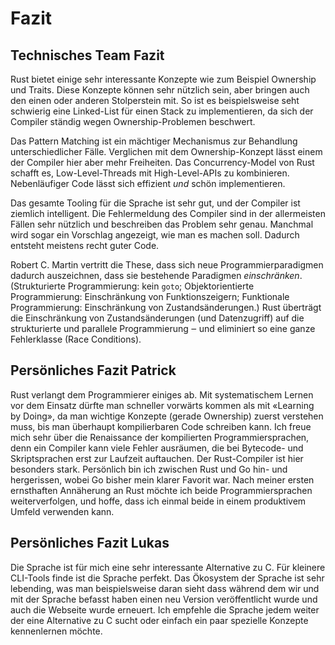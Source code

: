 # Fazit

## Technisches Team Fazit
Rust bietet einige sehr interessante Konzepte wie zum Beispiel Ownership und Traits. Diese Konzepte können sehr nützlich sein, aber bringen auch den einen oder anderen Stolperstein mit. So ist es beispielsweise seht schwierig eine Linked-List für einen Stack zu implementieren, da sich der Compiler ständig wegen Ownership-Problemen beschwert. 

Das Pattern Matching ist ein mächtiger Mechanismus zur Behandlung unterschiedlicher Fälle. Verglichen mit dem Ownership-Konzept lässt einem der Compiler hier aber mehr Freiheiten. Das Concurrency-Model von Rust schafft es, Low-Level-Threads mit High-Level-APIs zu kombinieren. Nebenläufiger Code lässt sich effizient _und_ schön implementieren.

Das gesamte Tooling für die Sprache ist sehr gut, und der Compiler ist ziemlich intelligent. Die Fehlermeldung des Compiler sind in der allermeisten Fällen sehr nützlich und beschreiben das Problem sehr genau. Manchmal wird sogar ein Vorschlag angezeigt, wie man es machen soll. Dadurch entsteht meistens recht guter Code.

Robert C. Martin vertritt die These, dass sich neue Programmierparadigmen dadurch auszeichnen, dass sie bestehende Paradigmen _einschränken_. (Strukturierte Programmierung: kein `goto`; Objektorientierte Programmierung: Einschränkung von Funktionszeigern; Funktionale Programmierung: Einschränkung von Zustandsänderungen.) Rust überträgt die Einschränkung von Zustandsänderungen (und Datenzugriff) auf die strukturierte und parallele Programmierung ‒ und eliminiert so eine ganze Fehlerklasse (Race Conditions).

## Persönliches Fazit Patrick
Rust verlangt dem Programmierer einiges ab. Mit systematischem Lernen vor dem Einsatz dürfte man schneller vorwärts kommen als mit «Learning by Doing», da man wichtige Konzepte (gerade Ownership) zuerst verstehen muss, bis man überhaupt kompilierbaren Code schreiben kann. Ich freue mich sehr über die Renaissance der kompilierten Programmiersprachen, denn ein Compiler kann viele Fehler ausräumen, die bei Bytecode- und Skriptsprachen erst zur Laufzeit auftauchen. Der Rust-Compiler ist hier besonders stark. Persönlich bin ich zwischen Rust und Go hin- und hergerissen, wobei Go bisher mein klarer Favorit war. Nach meiner ersten ernsthaften Annäherung an Rust möchte ich beide Programmiersprachen weiterverfolgen, und hoffe, dass ich einmal beide in einem produktivem Umfeld verwenden kann.

## Persönliches Fazit Lukas
Die Sprache ist für mich eine sehr interessante Alternative zu C. Für kleinere CLI-Tools finde ist die Sprache perfekt. Das Ökosystem der Sprache ist sehr lebending, was man beispielsweise daran sieht dass während dem wir und mit der Sprache befasst haben einen neu Version veröffentlicht wurde und auch die Webseite wurde erneuert. Ich empfehle die Sprache jedem weiter der eine Alternative zu C sucht oder einfach ein paar spezielle Konzepte kennenlernen möchte. 
